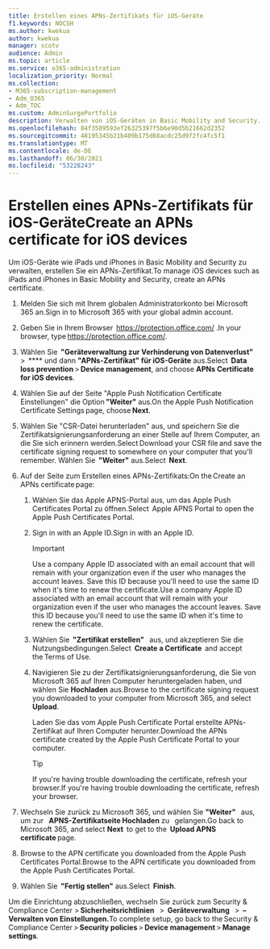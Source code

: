 ```yaml
---
title: Erstellen eines APNs-Zertifikats für iOS-Geräte
f1.keywords: NOCSH
ms.author: kwekua
author: kwekua
manager: scotv
audience: Admin
ms.topic: article
ms.service: o365-administration
localization_priority: Normal
ms.collection:
- M365-subscription-management
- Adm_O365
- Adm_TOC
ms.custom: AdminSurgePortfolio
description: Verwalten von iOS-Geräten in Basic Mobility and Security.
ms.openlocfilehash: 84f3589593ef26325397f5b6e90d5b21662d2352
ms.sourcegitcommit: 48195345b21b409b175d68acdc25d9f2fc4fc5f1
ms.translationtype: MT
ms.contentlocale: de-DE
ms.lasthandoff: 06/30/2021
ms.locfileid: "53228243"
---
```

# <a name="create-an-apns-certificate-for-ios-devices"></a><span data-ttu-id="67179-103">Erstellen eines APNs-Zertifikats für iOS-Geräte</span><span class="sxs-lookup"><span data-stu-id="67179-103">Create an APNs certificate for iOS devices</span></span>

<span data-ttu-id="67179-104">Um iOS-Geräte wie iPads und iPhones in Basic Mobility and Security zu verwalten, erstellen Sie ein APNs-Zertifikat.</span><span class="sxs-lookup"><span data-stu-id="67179-104">To manage iOS devices such as iPads and iPhones in Basic Mobility and Security, create an APNs certificate.</span></span>

1. <span data-ttu-id="67179-105">Melden Sie sich mit Ihrem globalen Administratorkonto bei Microsoft 365 an.</span><span class="sxs-lookup"><span data-stu-id="67179-105">Sign in to Microsoft 365 with your global admin account.</span></span>

2. <span data-ttu-id="67179-106">Geben Sie in Ihrem Browser  <https://protection.office.com/> .</span><span class="sxs-lookup"><span data-stu-id="67179-106">In your browser, type <https://protection.office.com/>.</span></span>

3. <span data-ttu-id="67179-107">Wählen Sie  **"Geräteverwaltung zur Verhinderung von Datenverlust"**   >  \*\*\*\* und dann **"APNs-Zertifikat" für iOS-Geräte** aus.</span><span class="sxs-lookup"><span data-stu-id="67179-107">Select  **Data loss prevention** > **Device management**, and choose **APNs Certificate for iOS devices**.</span></span>

4. <span data-ttu-id="67179-108">Wählen Sie auf der Seite "Apple Push Notification Certificate Einstellungen" die Option **"Weiter"** aus.</span><span class="sxs-lookup"><span data-stu-id="67179-108">On the Apple Push Notification Certificate Settings page, choose **Next**.</span></span>

5. <span data-ttu-id="67179-109">Wählen Sie "CSR-Datei herunterladen" aus, und speichern Sie die Zertifikatsignierungsanforderung an einer Stelle auf Ihrem Computer, an die Sie sich erinnern werden.</span><span class="sxs-lookup"><span data-stu-id="67179-109">Select Download your CSR file and save the certificate signing request to somewhere on your computer that you'll remember.</span></span> <span data-ttu-id="67179-110">Wählen Sie  **"Weiter"** aus.</span><span class="sxs-lookup"><span data-stu-id="67179-110">Select  **Next**.</span></span>

6. <span data-ttu-id="67179-111">Auf der Seite zum Erstellen eines APNs-Zertifikats:</span><span class="sxs-lookup"><span data-stu-id="67179-111">On the Create an APNs certificate page:</span></span>

    1. <span data-ttu-id="67179-112">Wählen Sie das Apple APNS-Portal aus, um das Apple Push Certificates Portal zu öffnen.</span><span class="sxs-lookup"><span data-stu-id="67179-112">Select  Apple APNS Portal to open the Apple Push Certificates Portal.</span></span>

    2. <span data-ttu-id="67179-113">Sign in with an Apple ID.</span><span class="sxs-lookup"><span data-stu-id="67179-113">Sign in with an Apple ID.</span></span>

       > [!IMPORTANT]
       > <span data-ttu-id="67179-p102">Use a company Apple ID associated with an email account that will remain with your organization even if the user who manages the account leaves. Save this ID because you'll need to use the same ID when it's time to renew the certificate.</span><span class="sxs-lookup"><span data-stu-id="67179-p102">Use a company Apple ID associated with an email account that will remain with your organization even if the user who manages the account leaves. Save this ID because you'll need to use the same ID when it's time to renew the certificate.</span></span>

    3. <span data-ttu-id="67179-116">Wählen Sie  **"Zertifikat erstellen"**   aus, und akzeptieren Sie die Nutzungsbedingungen.</span><span class="sxs-lookup"><span data-stu-id="67179-116">Select  **Create a Certificate**  and accept the Terms of Use.</span></span>

    4. <span data-ttu-id="67179-117">Navigieren Sie zu der Zertifikatsignierungsanforderung, die Sie von Microsoft 365 auf Ihren Computer heruntergeladen haben, und wählen Sie **Hochladen** aus.</span><span class="sxs-lookup"><span data-stu-id="67179-117">Browse to the certificate signing request you downloaded to your computer from Microsoft 365, and select **Upload**.</span></span>

       <span data-ttu-id="67179-118">Laden Sie das vom Apple Push Certificate Portal erstellte APNs-Zertifikat auf Ihren Computer herunter.</span><span class="sxs-lookup"><span data-stu-id="67179-118">Download the APNs certificate created by the Apple Push Certificate Portal to your computer.</span></span>

       > [!TIP]
       > <span data-ttu-id="67179-119">If you're having trouble downloading the certificate, refresh your browser.</span><span class="sxs-lookup"><span data-stu-id="67179-119">If you're having trouble downloading the certificate, refresh your browser.</span></span>

7. <span data-ttu-id="67179-120">Wechseln Sie zurück zu Microsoft 365, und wählen Sie **"Weiter"**   aus, um zur   **APNS-Zertifikatseite Hochladen** zu   gelangen.</span><span class="sxs-lookup"><span data-stu-id="67179-120">Go back to Microsoft 365, and select **Next**  to get to the  **Upload APNS certificate** page.</span></span>

8. <span data-ttu-id="67179-121"> Browse to the APN certificate you downloaded from the Apple Push Certificates Portal.</span><span class="sxs-lookup"><span data-stu-id="67179-121">Browse to the APN certificate you downloaded from the Apple Push Certificates Portal.</span></span>

9. <span data-ttu-id="67179-122">Wählen Sie  **"Fertig stellen"** aus.</span><span class="sxs-lookup"><span data-stu-id="67179-122">Select  **Finish**.</span></span>

<span data-ttu-id="67179-123">Um die Einrichtung abzuschließen, wechseln Sie zurück zum Security & Compliance Center > **Sicherheitsrichtlinien**   >  **Geräteverwaltung**   >  **– Verwalten von Einstellungen.**</span><span class="sxs-lookup"><span data-stu-id="67179-123">To complete setup, go back to the Security & Compliance Center > **Security policies** > **Device management** > **Manage settings**.</span></span>
